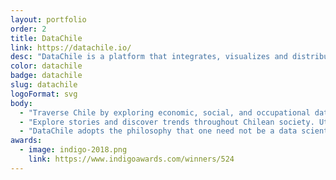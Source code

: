 ```yaml
---
layout: portfolio
order: 2
title: DataChile
link: https://datachile.io/
desc: "DataChile is a platform that integrates, visualizes and distributes Chilean public data. It's goal is to improve efficacy and efficiency of decision making by aggregating information from more than 15 disparate data sources to help reveal gaps in public services, identify industrial diversification opportunities, and to foster a better informed audience."
color: datachile
badge: datachile
slug: datachile
logoFormat: svg
body:
  - "Traverse Chile by exploring economic, social, and occupational data through interactive customizable maps and visualizations."
  - "Explore stories and discover trends throughout Chilean society. Utilizing over 15 comprehensive public data sets, DataChile puts the controls directly in the hands of the user for almost limitless possible applications."
  - "DataChile adopts the philosophy that one need not be a data scientist or a programmer to access valuable and versatile public information. It provides access for those unfamiliar with data manipulation, while maintaining breadth and depth for the seasoned professional."
awards:
  - image: indigo-2018.png
    link: https://www.indigoawards.com/winners/524
---
```

